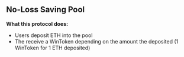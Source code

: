 ## No-Loss Saving Pool

**What this protocol does:**
- Users deposit ETH into the pool
- The receive a WinToken depending on the amount the deposited (1 WinToken for 1 ETH deposited)